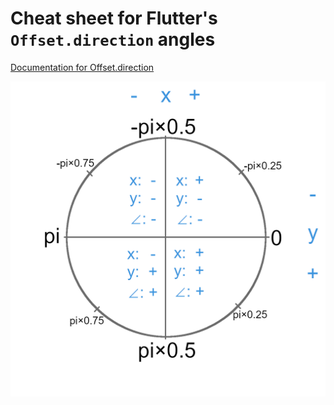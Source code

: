 # Cheat sheet for Flutter's `Offset.direction` angles

[Documentation for Offset.direction](https://api.flutter.dev/flutter/dart-ui/Offset/direction.html)


![Cheat sheet for Flutter's Offset.direction angles](flutter-offset-direction-angles.png)
